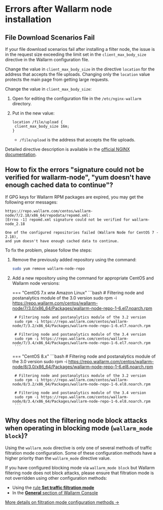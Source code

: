 # Errors after Wallarm node installation

## File Download Scenarios Fail

If your file download scenarios fail after installing a filter node, the issue is in the request size exceeding the limit set in the `client_max_body_size` directive in the Wallarm configuration file.

Change the value in `client_max_body_size` in the directive `location` for the address that accepts the file uploads. Changing only the `location` value protects the main page from getting large requests.

Change the value in `client_max_body_size`:

1. Open for editing the configuration file in the `/etc/nginx-wallarm` directory.
2. Put in the new value:

	```
	location /file/upload {
	 client_max_body_size 16m;
	}
	```

	* `/file/upload` is the address that accepts the file uploads.

Detailed directive description is available in the [official NGINX documentation](https://nginx.org/en/docs/http/ngx_http_core_module.html#client_max_body_size).

## How to fix the errors "signature could not be verified for wallarm-node", "yum doesn't have enough cached data to continue"?

If GPG keys for Wallarm RPM packages are expired, you may get the following error messages:

```
https://repo.wallarm.com/centos/wallarm-node/7/2.18/x86_64/repodata/repomd.xml:
[Errno -1] repomd.xml signature could not be verified for wallarm-node_2.18

One of the configured repositories failed (Wallarm Node for CentOS 7 - 2.18),
and yum doesn't have enough cached data to continue.
```

To fix the problem, please follow the steps:

1. Remove the previously added repository using the command:

	```bash
	sudo yum remove wallarm-node-repo
	```
2. Add a new repository using the command for appropriate CentOS and Wallarm node versions:

	=== "CentOS 7.x или Amazon Linux"
		```bash
		# Filtering node and postanalytics module of the 3.0 version
		sudo rpm -i https://repo.wallarm.com/centos/wallarm-node/7/3.0/x86_64/Packages/wallarm-node-repo-1-6.el7.noarch.rpm

		# Filtering node and postanalytics module of the 3.2 version
		sudo rpm -i https://repo.wallarm.com/centos/wallarm-node/7/3.2/x86_64/Packages/wallarm-node-repo-1-6.el7.noarch.rpm

		# Filtering node and postanalytics module of the 3.4 version
		sudo rpm -i https://repo.wallarm.com/centos/wallarm-node/7/3.4/x86_64/Packages/wallarm-node-repo-1-6.el7.noarch.rpm
		```
	=== "CentOS 8.x"
		```bash
		# Filtering node and postanalytics module of the 3.0 version
		sudo rpm -i https://repo.wallarm.com/centos/wallarm-node/8/3.0/x86_64/Packages/wallarm-node-repo-1-6.el8.noarch.rpm

		# Filtering node and postanalytics module of the 3.2 version
		sudo rpm -i https://repo.wallarm.com/centos/wallarm-node/8/3.2/x86_64/Packages/wallarm-node-repo-1-6.el8.noarch.rpm

		# Filtering node and postanalytics module of the 3.4 version
		sudo rpm -i https://repo.wallarm.com/centos/wallarm-node/8/3.4/x86_64/Packages/wallarm-node-repo-1-6.el8.noarch.rpm
		```

## Why does not the filtering node block attacks when operating in blocking mode (`wallarm_mode block`)?

Using the `wallarm_mode` directive is only one of several methods of traffic filtration mode configuration. Some of these configuration methods have a higher priority than the `wallarm_mode` directive value.

If you have configured blocking mode via `wallarm_mode block` but Wallarm filtering node does not block attacks, please ensure that filtration mode is not overridden using other configuration methods:

* Using the [rule **Set traffic filtration mode**](../user-guides/rules/wallarm-mode-rule.md)
* In the [**General** section of Wallarm Console](../user-guides/settings/general.md)

[More details on filtration mode configuration methods →](../admin-en/configure-parameters-en.md)
